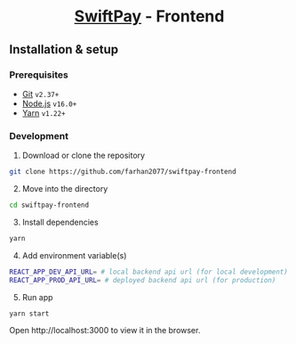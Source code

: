 <h1 align="center">

[SwiftPay](https://github.com/farhan2077/swiftpay) - Frontend

</h1>

## Installation & setup

### Prerequisites

- [Git](https://git-scm.com/) `v2.37+`
- [Node.js](https://nodejs.org/en/) `v16.0+`
- [Yarn](https://yarnpkg.com/) `v1.22+`

### Development

1. Download or clone the repository

```sh
git clone https://github.com/farhan2077/swiftpay-frontend
```

2. Move into the directory

```sh
cd swiftpay-frontend
```

3. Install dependencies

```sh
yarn
```

4. Add environment variable(s)

```sh
REACT_APP_DEV_API_URL= # local backend api url (for local development)
REACT_APP_PROD_API_URL= # deployed backend api url (for production)
```

5. Run app

```sh
yarn start
```

Open http://localhost:3000 to view it in the browser.
